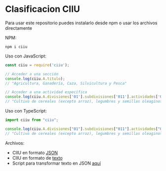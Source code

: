 # Clasificacion CIIU

Para usar este repositorio puedes instalarlo desde npm o usar los archivos directamente

NPM:

`npm i ciiu`

Uso con JavaScript:

```javascript
const ciiu = require('ciiu');

// Acceder a una sección
console.log(ciiu.A.titulo);
// "Agricultura, Ganadería, Caza, Silvicultura y Pesca"

// Acceder a una actividad específica
console.log(ciiu.A.divisiones['01'].subdivisiones['011'].actividades['0111']);
// "Cultivo de cereales (excepto arroz), legumbres y semillas oleaginosas."
```

Uso con TypeScript:

```typescript
import ciiu from "ciiu";

console.log(ciiu.A.divisiones["01"].subdivisiones["011"].actividades["0111"]);
// "Cultivo de cereales (excepto arroz), legumbres y semillas oleaginosas."
```

Archivos:

- CIIU en formato [JSON](https://github.com/Startup-Colombia/CIIU/blob/master/CIIU.json)
- CIIU en formato de [texto](https://github.com/Startup-Colombia/CIIU/blob/master/CIIU.txt)
- Script para transformar texto en JSON [aquí](https://github.com/Startup-Colombia/CIIU/blob/master/script.js)
